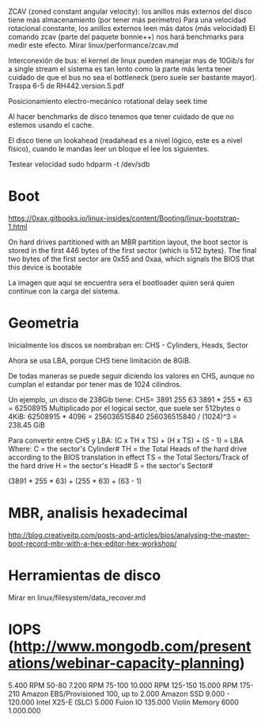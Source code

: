 ZCAV (zoned constant angular velocity): los anillos más externos del disco tiene más almacenamiento (por tener más perímetro)
Para una velocidad rotacional constante, los anillos externos leen más datos (más velocidad)
El comando zcav (parte del paquete bonnie++) nos hará benchmarks para medir este efecto.
Mirar linux/performance/zcav.md


Interconexión de bus:
  el kernel de linux pueden manejar mas de 10Gib/s for a single stream
  el sistema es tan lento como la parte más lenta
  tener cuidado de que el bus no sea el bottleneck (pero suele ser bastante mayor). Traspa 6-5 de RH442.version.5.pdf

Posicionamiento electro-mecánico
  rotational delay
  seek time


Al hacer benchmarks de disco tenemos que tener cuidado de que no estemos usando el cache.

El disco tiene un lookahead (readahead es a nivel lógico, este es a nivel físico), cuando le mandas leer un bloque el lee los siguientes.



Testear velocidad
sudo hdparm -t /dev/sdb


# Boot
https://0xax.gitbooks.io/linux-insides/content/Booting/linux-bootstrap-1.html

On hard drives partitioned with an MBR partition layout, the boot sector is stored in the first 446 bytes of the first sector (which is 512 bytes). The final two bytes of the first sector are 0x55 and 0xaa, which signals the BIOS that this device is bootable

La imagen que aquí se encuentra sera el bootloader quien será quien continue con la carga del sistema.



# Geometria

Inicialmente los discos se nombraban en:
CHS - Cylinders, Heads, Sector

Ahora se usa LBA, porque CHS tiene limitación de 8GiB.

De todas maneras se puede seguir diciendo los valores en CHS, aunque no cumplan el estandar por tener mas de 1024 cilindros.

Un ejemplo, un disco de 238Gib tiene:
CHS= 3891 255 63
3891 * 255 * 63 = 62508915
Multiplicado por el logical sector, que suele ser 512bytes o 4KiB:
62508915 * 4096 = 256036515840
256036515840 / (1024)^3 = 238.45 GiB


Para convertir entre CHS y LBA:
(C x TH x TS) + (H x TS) + (S - 1) = LBA
Where:
C = the sector's Cylinder#
TH = the Total Heads of the hard drive according to the BIOS translation in effect
TS = the Total Sectors/Track of the hard drive
H = the sector's Head#
S = the sector's Sector#

(3891 * 255 * 63) +  (255 * 63) + (63 - 1)



# MBR, analisis hexadecimal
http://blog.creativeitp.com/posts-and-articles/bios/analysing-the-master-boot-record-mbr-with-a-hex-editor-hex-workshop/


# Herramientas de disco
Mirar en linux/filesystem/data_recover.md


# IOPS (http://www.mongodb.com/presentations/webinar-capacity-planning)
5.400 RPM                50-80
7.200 RPM                75-100
10.000 RPM               125-150
15.000 RPM               175-210
Amazon EBS/Provisioned   100, up to 2.000
Amazon SSD               9.000 - 120.000
Intel X25-E (SLC)        5.000
Fuion IO                 135.000
Violin Memory 6000       1.000.000
